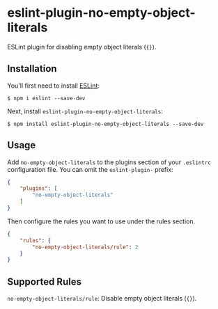 # eslint-plugin-no-empty-object-literals

ESLint plugin for disabling empty object literals (`{}`).

## Installation

You'll first need to install [ESLint](http://eslint.org):

```
$ npm i eslint --save-dev
```

Next, install `eslint-plugin-no-empty-object-literals`:

```
$ npm install eslint-plugin-no-empty-object-literals --save-dev
```


## Usage

Add `no-empty-object-literals` to the plugins section of your `.eslintrc` configuration file. You can omit the `eslint-plugin-` prefix:

```json
{
    "plugins": [
        "no-empty-object-literals"
    ]
}
```

Then configure the rules you want to use under the rules section.

```json
{
    "rules": {
        "no-empty-object-literals/rule": 2
    }
}
```

## Supported Rules

`no-empty-object-literals/rule`: Disable empty object literals (`{}`).
